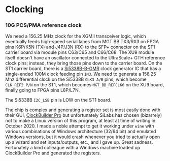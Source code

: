 # Clocking

### 10G PCS/PMA reference clock

We need a 156.25 MHz clock for the XGMII transceiver logic, which eventually feeds high-speed serial lanes from MGT BB TX3/RX3 on FPGA pins K6P/K5N (TX) and J4P/J3N (RX) to the SFP+ connector on the ST1 carrier board via module pins C63/C65 and C66/C68.
The XU9 module itself doesn't have an oscillator connected to the UltraScale+ GTH reference clock pins; instead, they bring those pins down to the carrier board.
On the ST1 carrier board, there is a [Si5338B-B-GMR](https://www.silabs.com/documents/public/data-sheets/Si5338.pdf) clock generator IC that has a single-ended 100M clock feeding pin `IN3`.
We need to generate a 156.25 Mhz differential clock on the Si5338B `CLK3 A/B` pins, which become `CLK_REF2 P/N` on the ST1, which becomes `MGT_BB_REFCLK0` on the XU9 board, finally going to FPGA pins L8P/L7N.

The Si5338B `I2C_LSB` pin is LOW on the ST1 board.

The chip is complex and generating a register set is most easily done with their GUI, [ClockBuilder Pro](https://www.silabs.com/products/development-tools/software/clockbuilder-pro-software) but unfortunately SiLabs has chosen (bizarrely) not to make a Linux version of this program, at least at time of writing in October 2020.
I made a noble attempt to get it working under `wine` with various combinations of Windows architecture (32/64 bit) and emulated Windows versions, but it would crash whenever you tried to actually open up a wizard and set inputs/outputs, etc., and I gave up. Great sadness. Fortunately a kind colleague with a Windows machine loaded up ClockBuilder Pro and generated the registers.
